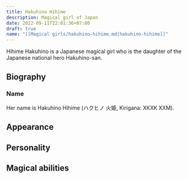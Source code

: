 ```yaml
---
title: Hakuhino Hihime
description: Magical girl of Japan
date: 2022-09-11T22:01:36+07:00
draft: true
name: "[[Magical girls/hakuhino-hihime.md|hakuhino-hihime]]"
---
```


Hihime Hakuhino is a Japanese magical girl who is the daughter of the Japanese national hero Hakuhino-san.

## Biography

### Name

Her name is Hakuhino Hihime (ハクヒノ 火姫, Kirigana: ХКХК ХХМ).

## Appearance

## Personality

## Magical abilities
